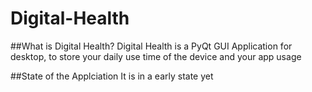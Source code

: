 # Digital-Health

##What is Digital Health?
Digital Health is a PyQt GUI Application for desktop, to store your daily use time of the device and 
your app usage

##State of the Applciation
It is in a early state yet
